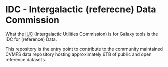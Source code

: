 # IDC - Intergalactic (referecne) Data Commission

What the [IUC](https://github.com/galaxyproject/tools-iuc) (Intergalactic Utilities Commission) is for Galaxy tools is the IDC for (reference) Data.

This repository is the entry point to contribute to the community maintained CVMFS data repository hosting approximately 6TB of public and open reference datasets.
